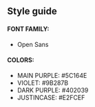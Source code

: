 ## Style guide

#### FONT FAMILY:
- Open Sans

#### COLORS:

- MAIN PURPLE: #5C164E
- VIOLET: #9B287B
- DARK PURPLE: #402039
- JUSTINCASE: #E2FCEF

